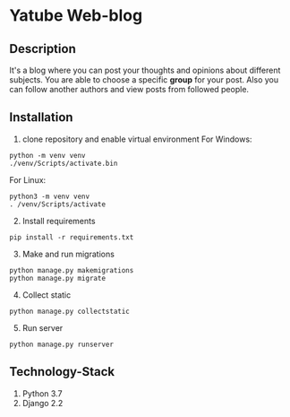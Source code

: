 # Yatube Web-blog

## Description

It's a blog where you can post your thoughts and opinions about different subjects.
You are able to choose a specific **group** for your post.
Also you can follow another authors and view posts from followed people.

## Installation

1. clone repository and enable virtual environment
For Windows:
```
python -m venv venv
./venv/Scripts/activate.bin
```
For Linux:
```
python3 -m venv venv
. /venv/Scripts/activate
```
2. Install requirements
```
pip install -r requirements.txt
```
3. Make and run migrations
```
python manage.py makemigrations
python manage.py migrate
```
4. Collect static
```
python manage.py collectstatic
```
5. Run server
```
python manage.py runserver
```

## Technology-Stack

1. Python 3.7
2. Django 2.2
